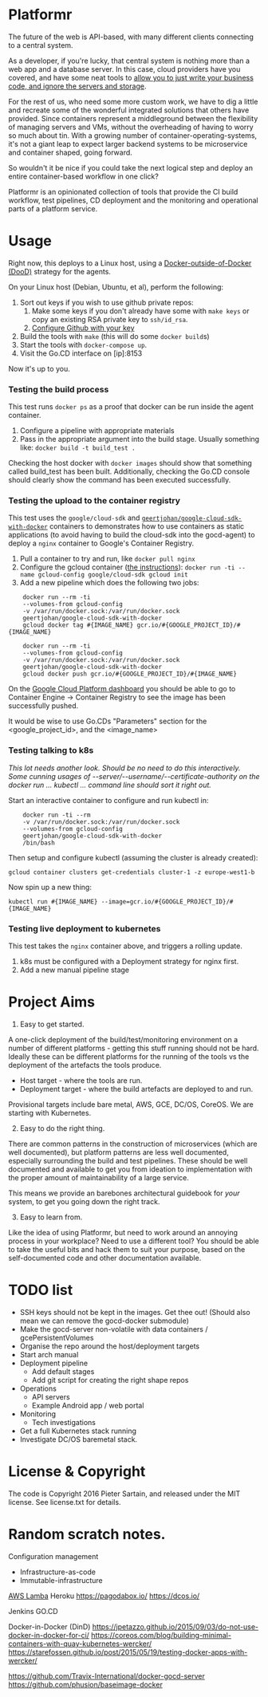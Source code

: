 # Platformr

The future of the web is API-based, with many different clients connecting to a central system.

As a developer, if you're lucky, that central system is nothing more than a web app and a database server. In this case, cloud providers have you covered, and have some neat tools to [allow you to just write your business code, and ignore the servers and storage](http://docs.aws.amazon.com/lambda/latest/dg/welcome.html).

For the rest of us, who need some more custom work, we have to dig a little and recreate some of the wonderful integrated solutions that others have provided. Since containers represent a middleground between the flexibility of managing servers and VMs, without the overheading of having to worry so much about tin. With a growing number of container-operating-systems, it's not a giant leap to expect larger backend systems to be microservice and container shaped, going forward.

So wouldn't it be nice if you could take the next logical step and deploy an entire container-based workflow in one click?

Platformr is an opinionated collection of tools that provide the CI build workflow, test pipelines, CD deployment and the monitoring and operational parts of a platform service.

# Usage

Right now, this deploys to a Linux host, using a [Docker-outside-of-Docker (DooD)](http://container-solutions.com/running-docker-in-jenkins-in-docker/) strategy for the agents.

On your Linux host (Debian, Ubuntu, et al), perform the following:

1. Sort out keys if you wish to use github private repos:
    1. Make some keys if you don't already have some with `make keys` or copy an existing RSA private key to `ssh/id_rsa`.
    2. [Configure Github with your key](https://help.github.com/articles/adding-a-new-ssh-key-to-your-github-account/)
2. Build the tools with `make` (this will do some `docker build`s)
3. Start the tools with `docker-compose up`.
4. Visit the Go.CD interface on [ip]:8153

Now it's up to you.

### Testing the build process

This test runs `docker ps` as a proof that docker can be run inside the agent container.

1. Configure a pipeline with appropriate materials
2. Pass in the appropriate argument into the build stage. Usually something like: `docker build -t build_test .`

Checking the host docker with `docker images` should show that something called build_test has been built. Additionally, checking the Go.CD console should clearly show the command has been executed successfully.

### Testing the upload to the container registry

This test uses the `google/cloud-sdk` and [`geertjohan/google-cloud-sdk-with-docker`](https://hub.docker.com/r/geertjohan/google-cloud-sdk-with-docker/) containers to demonstrates how to use containers as static applications (to avoid having to build the cloud-sdk into the gocd-agent) to deploy a `nginx` container to Google's Container Registry.

1. Pull a container to try and run, like `docker pull nginx`
2. Configure the gcloud container ([the instructions](https://hub.docker.com/r/google/cloud-sdk/)):
    `docker run -ti --name gcloud-config google/cloud-sdk gcloud init`
3. Add a new pipeline which does the following two jobs:

```
    docker run --rm -ti 
    --volumes-from gcloud-config
    -v /var/run/docker.sock:/var/run/docker.sock
    geertjohan/google-cloud-sdk-with-docker 
    gcloud docker tag #{IMAGE_NAME} gcr.io/#{GOOGLE_PROJECT_ID}/#{IMAGE_NAME}
```
```
    docker run --rm -ti
    --volumes-from gcloud-config
    -v /var/run/docker.sock:/var/run/docker.sock 
    geertjohan/google-cloud-sdk-with-docker 
    gcloud docker push gcr.io/#{GOOGLE_PROJECT_ID}/#{IMAGE_NAME}
```

On the [Google Cloud Platform dashboard](https://console.cloud.google.com) you should be able to go to Container Engine -> Container Registry to see the image has been successfully pushed.

It would be wise to use Go.CDs "Parameters" section for the <google_project_id>, and the <image_name>

### Testing talking to k8s

*This lot needs another look. Should be no need to do this interactively. Some cunning usages of --server/--username/--certificate-authority on the docker run ... kubectl ... command line should sort it right out.*
 
Start an interactive container to configure and run kubectl in:

```
    docker run -ti --rm 
    -v /var/run/docker.sock:/var/run/docker.sock 
    --volumes-from gcloud-config 
    geertjohan/google-cloud-sdk-with-docker 
    /bin/bash
```

Then setup and configure kubectl (assuming the cluster is already created):

`gcloud container clusters get-credentials cluster-1 -z europe-west1-b`

Now spin up a new thing:

`kubectl run #{IMAGE_NAME} --image=gcr.io/#{GOOGLE_PROJECT_ID}/#{IMAGE_NAME}`


### Testing live deployment to kubernetes

This test takes the `nginx` container above, and triggers a rolling update.

1. k8s must be configured with a Deployment strategy for nginx first.
2. Add a new manual pipeline stage

# Project Aims

1. Easy to get started.

A one-click deployment of the build/test/monitoring environment on a number of different platforms - getting this stuff running should not be hard. Ideally these can be different platforms for the running of the tools vs the deployment of the artefacts the tools produce.

 * Host target - where the tools are run.
 * Deployment target - where the build artefacts are deployed to and run.

Provisional targets include bare metal, AWS, GCE, DC/OS, CoreOS. We are starting with Kubernetes.

2. Easy to do the right thing.

There are common patterns in the construction of microservices (which are well documented), but platform patterns are less well documented, especially surrounding the build and test pipelines. These should be well documented and available to get you from ideation to implementation with the proper amount of maintainability of a large service.

This means we provide an barebones architectural guidebook for *your* system, to get you going down the right track.

3. Easy to learn from.

Like the idea of using Platformr, but need to work around an annoying process in your workplace? Need to use a different tool? You should be able to take the useful bits and hack them to suit your purpose, based on the self-documented code and other documentation available.

# TODO list

 * SSH keys should not be kept in the images. Get thee out! (Should also mean we can remove the gocd-docker submodule)
 * Make the gocd-server non-volatile with data containers / gcePersistentVolumes
 * Organise the repo around the host/deployment targets
 * Start arch manual
 * Deployment pipeline
    * Add default stages
    * Add git script for creating the right shape repos
 * Operations
    * API servers
    * Example Android app / web portal
 * Monitoring
    * Tech investigations
 * Get a full Kubernetes stack running
 * Investigate DC/OS baremetal stack.

# License & Copyright
The code is Copyright 2016 Pieter Sartain, and released under the MIT license. See license.txt for details.

# Random scratch notes.

Configuration management
 - Infrastructure-as-code
 - Immutable-infrastructure

[AWS Lamba](http://docs.aws.amazon.com/lambda/latest/dg/welcome.html)
Heroku
https://pagodabox.io/
https://dcos.io/

Jenkins
GO.CD

Docker-in-Docker (DinD) https://jpetazzo.github.io/2015/09/03/do-not-use-docker-in-docker-for-ci/
https://coreos.com/blog/building-minimal-containers-with-quay-kubernetes-wercker/
https://starefossen.github.io/post/2015/05/19/testing-docker-apps-with-wercker/


https://github.com/Travix-International/docker-gocd-server
https://github.com/phusion/baseimage-docker
